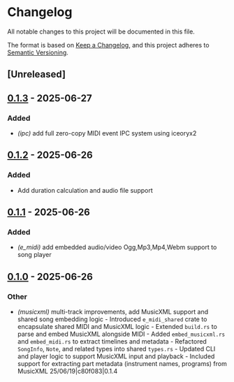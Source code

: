 # Changelog

All notable changes to this project will be documented in this file.

The format is based on [Keep a Changelog](https://keepachangelog.com/en/1.0.0/),
and this project adheres to [Semantic Versioning](https://semver.org/spec/v2.0.0.html).

## [Unreleased]

## [0.1.3](https://github.com/davehorner/e_midi/compare/e_midi_shared-v0.1.2...e_midi_shared-v0.1.3) - 2025-06-27

### Added

- *(ipc)* add full zero-copy MIDI event IPC system using iceoryx2

## [0.1.2](https://github.com/davehorner/e_midi/compare/e_midi_shared-v0.1.1...e_midi_shared-v0.1.2) - 2025-06-26

### Added

- Add duration calculation and audio file support

## [0.1.1](https://github.com/davehorner/e_midi/compare/e_midi_shared-v0.1.0...e_midi_shared-v0.1.1) - 2025-06-26

### Added

- *(e_midi)* add embedded audio/video Ogg,Mp3,Mp4,Webm  support to song player

## [0.1.0](https://github.com/davehorner/e_midi/releases/tag/e_midi_shared-v0.1.0) - 2025-06-26

### Other

- *(musicxml)* multi-track improvements, add MusicXML support and shared song embedding logic  - Introduced `e_midi_shared` crate to encapsulate shared MIDI and MusicXML logic - Extended `build.rs` to parse and embed MusicXML alongside MIDI - Added `embed_musicxml.rs` and `embed_midi.rs` to extract timelines and metadata - Refactored `SongInfo`, `Note`, and related types into shared `types.rs` - Updated CLI and player logic to support MusicXML input and playback - Included support for extracting part metadata (instrument names, programs) from MusicXML  25/06/19|c80f083|0.1.4
